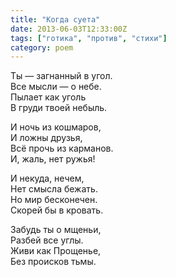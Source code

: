 ```yaml
---
title: "Когда суета"
date: 2013-06-03T12:33:00Z
tags: ["готика", "против", "стихи"]
category: poem
---
```


Ты — загнанный в угол.  
Все мысли — о небе.  
Пылает как уголь  
В груди твоей небыль.

И ночь из кошмаров,  
И ложны друзья,  
Всё прочь из карманов.  
И, жаль, нет ружья!

И некуда, нечем,  
Нет смысла бежать.  
Но мир бесконечен.  
Скорей бы в кровать.

Забудь ты о мщеньи,  
Разбей все углы.  
Живи как Прощенье,  
Без происков тьмы.  
